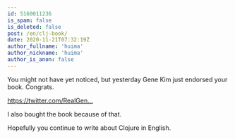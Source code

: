 ```yaml
---
id: 5160011236
is_spam: false
is_deleted: false
post: /en/clj-book/
date: 2020-11-21T07:32:19Z
author_fullname: 'huima'
author_nickname: 'huima'
author_is_anon: false
---
```


<p>You might not have yet noticed, but yesterday Gene Kim just endorsed your book. Congrats.</p><p><a href="https://twitter.com/RealGeneKim/status/1329992785294815232" rel="nofollow noopener" title="https://twitter.com/RealGeneKim/status/1329992785294815232">https://twitter.com/RealGen...</a></p><p>I also bought the book because of that.</p><p>Hopefully you continue to write about Clojure in English.</p>

